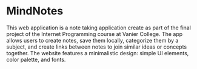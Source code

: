 # MindNotes

This web application is a note taking application create as part of the final project of the Internet Programming course at Vanier College.
The app allows users to create notes, save them locally, categorize them by a subject, and create links between notes to join similar ideas 
or concepts together. The website features a minimalistic design: simple UI elements, color palette, and fonts.